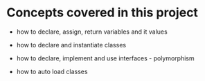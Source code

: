 # Concepts covered in this project

* how to declare, assign, return variables and it values

* how to declare and instantiate classes

* how to declare, implement and use interfaces - polymorphism

* how to auto load classes